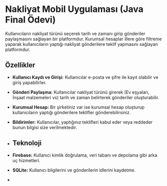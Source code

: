 # Nakliyat Mobil Uygulaması (Java Final Ödevi)

Kullanıcıların nakliyat türünü seçerek tarih ve zamanı girip gönderiler paylaşmasını sağlayan bir platformdur. Kurumsal hesaplar illere göre filtreme yaparak kullanıcıların yaptığı nakliyat gönderilere teklif yapmasını sağlayan platformdur.

## Özellikler

- **Kullanıcı Kaydı ve Girişi:** Kullanıcılar e-posta ve şifre ile kayıt olabilir ve giriş yapabilirler.
- **Gönderi Paylaşma:** Kullanıcılar nakliyat türünü girerek (Ev eşyaları, İnşaat malzemeleri vs) tarih ve zaman belirterek gönderiler oluşturabilir.
- **Kurumsal Hesap:** Bir şirketiniz var ise kurumsal hesap oluşturup kullanıcıların yaptığı gönderilere teklifler gönderebilirsiniz.
- **Bildirimler:** Kullanıcılar, yaptığınız teklifleri kabul eder veya reddeder bunun bilgisi size verilmektedir.

- ## Teknoloji

- **Firebase:** Kullanıcı kimlik doğrulama, veri tabanı ve depolama gibi arka uç hizmetleri.
- **SQLite:** Kullanıcı bilgilerini ve gönderilerin idlerini kaydetme.

- 
